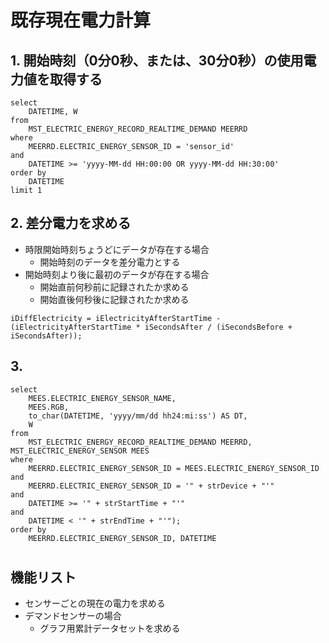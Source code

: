 # 既存現在電力計算
## 1. 開始時刻（0分0秒、または、30分0秒）の使用電力値を取得する
```
select
    DATETIME, W
from
    MST_ELECTRIC_ENERGY_RECORD_REALTIME_DEMAND MEERRD
where
    MEERRD.ELECTRIC_ENERGY_SENSOR_ID = 'sensor_id'
and
    DATETIME >= 'yyyy-MM-dd HH:00:00 OR yyyy-MM-dd HH:30:00'
order by
    DATETIME
limit 1 
```

## 2. 差分電力を求める
* 時限開始時刻ちょうどにデータが存在する場合
    * 開始時刻のデータを差分電力とする
* 開始時刻より後に最初のデータが存在する場合
    * 開始直前何秒前に記録されたか求める
    * 開始直後何秒後に記録されたか求める

```
iDiffElectricity = iElectricityAfterStartTime - (iElectricityAfterStartTime * iSecondsAfter / (iSecondsBefore + iSecondsAfter));
```

## 3. 
```
select
    MEES.ELECTRIC_ENERGY_SENSOR_NAME,
    MEES.RGB,
    to_char(DATETIME, 'yyyy/mm/dd hh24:mi:ss') AS DT,
    W
from
    MST_ELECTRIC_ENERGY_RECORD_REALTIME_DEMAND MEERRD, MST_ELECTRIC_ENERGY_SENSOR MEES
where
    MEERRD.ELECTRIC_ENERGY_SENSOR_ID = MEES.ELECTRIC_ENERGY_SENSOR_ID
and
    MEERRD.ELECTRIC_ENERGY_SENSOR_ID = '" + strDevice + "'"
and
    DATETIME >= '" + strStartTime + "'"
and
    DATETIME < '" + strEndTime + "'");
order by
    MEERRD.ELECTRIC_ENERGY_SENSOR_ID, DATETIME
```

# 
## 機能リスト
* センサーごとの現在の電力を求める
* デマンドセンサーの場合
    * グラフ用累計データセットを求める